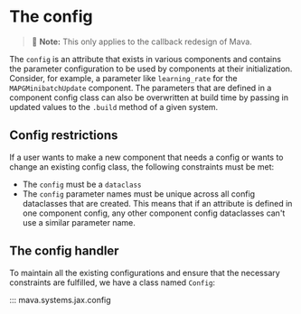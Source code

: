 # The config

> 🚧 **Note:** This only applies to the callback redesign of Mava.

The `config` is an attribute that exists in various components and contains the parameter configuration to be used by components at their initialization. Consider, for example, a parameter like `learning_rate` for the `MAPGMinibatchUpdate` component. The parameters that are defined in a component config class can also be overwritten at build time by passing in updated values to the `.build` method of a given system.
## Config restrictions
If a user wants to make a new component that needs a config or wants to change an existing config class, the following constraints must be met:

- The `config` must be a `dataclass`
- The `config` parameter names must be unique across all config dataclasses that are created. This means that if an attribute is defined in one component config, any other component config dataclasses can't use a similar parameter name.

## The config handler
To maintain all the existing configurations and ensure that the necessary constraints are fulfilled, we have a class named `Config`:

::: mava.systems.jax.config
